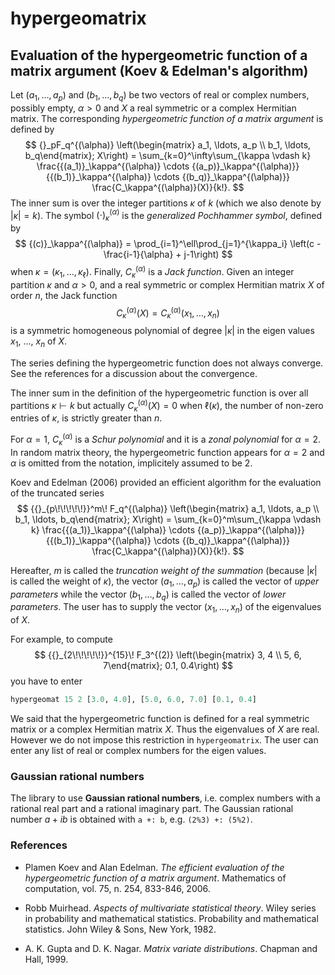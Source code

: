# hypergeomatrix

## Evaluation of the hypergeometric function of a matrix argument (Koev & Edelman's algorithm)

Let $(a_1, \ldots, a_p)$ and $(b_1, \ldots, b_q)$ be two vectors of real or 
complex numbers, possibly empty, $\alpha > 0$ and $X$ a real symmetric or a 
complex Hermitian matrix. 
The corresponding *hypergeometric function of a matrix argument* is defined by 
$$
{}_pF_q^{(\alpha)}
\left(\begin{matrix} a_1, \ldots, a_p \\ b_1, \ldots, b_q\end{matrix}; X\right) = 
\sum_{k=0}^\infty\sum_{\kappa \vdash k} 
\frac{{(a_1)}_\kappa^{(\alpha)} \cdots {(a_p)}_\kappa^{(\alpha)}}
{{(b_1)}_\kappa^{(\alpha)} \cdots {(b_q)}_\kappa^{(\alpha)}} 
\frac{C_\kappa^{(\alpha)}(X)}{k!}.
$$
The inner sum is over the integer partitions $\kappa$ of $k$ (which we also 
denote by $|\kappa| = k$). The symbol ${(\cdot)}_\kappa^{(\alpha)}$ is the 
*generalized Pochhammer symbol*, defined by
$$
{(c)}_\kappa^{(\alpha)} = \prod_{i=1}^\ell\prod_{j=1}^{\kappa_i}
\left(c - \frac{i-1}{\alpha} + j-1\right)
$$
when $\kappa = (\kappa_1, \ldots, \kappa_\ell)$. 
Finally, $C_\kappa^{(\alpha)}$ is a *Jack function*. 
Given an integer partition $\kappa$ and $\alpha > 0$, and a 
real symmetric or complex Hermitian matrix $X$ of order $n$, 
the Jack function 
$$
C_\kappa^{(\alpha)}(X) = C_\kappa^{(\alpha)}(x_1, \ldots, x_n)
$$
is a symmetric homogeneous polynomial of degree $|\kappa|$ in the 
eigen values $x_1$, $\ldots$, $x_n$ of $X$. 

The series defining the hypergeometric function does not always converge. 
See the references for a discussion about the convergence. 

The inner sum in the definition of the hypergeometric function is over 
all partitions $\kappa \vdash k$ but actually 
$C_\kappa^{(\alpha)}(X) = 0$ when $\ell(\kappa)$, the number of non-zero 
entries of $\kappa$, is strictly greater than $n$.

For $\alpha=1$, $C_\kappa^{(\alpha)}$ is a *Schur polynomial* and it is 
a *zonal polynomial* for $\alpha = 2$. 
In random matrix theory, the hypergeometric function appears for $\alpha=2$ 
and $\alpha$ is omitted from the notation, implicitely assumed to be $2$. 

Koev and Edelman (2006) provided an efficient algorithm for the evaluation 
of the truncated series 
$$
{{}_{p\!\!\!\!\!}}^m\! F_q^{(\alpha)}
\left(\begin{matrix} a_1, \ldots, a_p \\ b_1, \ldots, b_q\end{matrix}; X\right) = 
\sum_{k=0}^m\sum_{\kappa \vdash k} 
\frac{{(a_1)}_\kappa^{(\alpha)} \cdots {(a_p)}_\kappa^{(\alpha)}}
{{(b_1)}_\kappa^{(\alpha)} \cdots {(b_q)}_\kappa^{(\alpha)}} 
\frac{C_\kappa^{(\alpha)}(X)}{k!}.
$$

Hereafter, $m$ is called the *truncation weight of the summation* 
(because $|\kappa|$ is called the weight of $\kappa$), the vector 
$(a_1, \ldots, a_p)$ is called the vector of *upper parameters* while 
the vector $(b_1, \ldots, b_q)$ is called the vector of *lower parameters*. 
The user has to supply the vector $(x_1, \ldots, x_n)$ of the eigenvalues 
of $X$. 

For example, to compute
$$
{{}_{2\!\!\!\!\!}}^{15}\! F_3^{(2)}
\left(\begin{matrix} 3, 4 \\ 5, 6, 7\end{matrix}; 
0.1, 0.4\right)
$$
you have to enter 

```haskell
hypergeomat 15 2 [3.0, 4.0], [5.0, 6.0, 7.0] [0.1, 0.4]
```

We said that the hypergeometric function is defined for a real symmetric 
matrix or a complex Hermitian matrix $X$. Thus the eigenvalues of $X$ 
are real. However we do not impose this restriction in `hypergeomatrix`. 
The user can enter any list of real or complex numbers for the eigen values. 

### Gaussian rational numbers

The library to use **Gaussian rational numbers**, i.e. complex numbers with 
a rational real part and a rational imaginary part. The Gaussian rational 
number $a + ib$ is obtained with `a +: b`, e.g. `(2%3) +: (5%2)`.


### References

- Plamen Koev and Alan Edelman. 
*The efficient evaluation of the hypergeometric function of a matrix argument*.
Mathematics of computation, vol. 75, n. 254, 833-846, 2006.

- Robb Muirhead. 
*Aspects of multivariate statistical theory*. 
Wiley series in probability and mathematical statistics. 
Probability and mathematical statistics. 
John Wiley & Sons, New York, 1982.

- A. K. Gupta and D. K. Nagar. 
*Matrix variate distributions*. 
Chapman and Hall, 1999.
